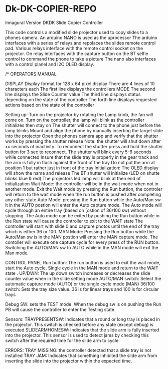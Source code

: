 # Dk-DK-COPIER-REPO
Innagural Version
DKDK Slide Copier Controller

 This code controls a modified slide projector used to copy slides to a phones camera.
 An arduino NANO is used as the uprocessor
 The arduino interfaces with a series of relays and repolaces the slides remote control pad.
 Various relays interface with the remote control socket on the projector.
 On relay interfaces with the capture button on the BT selfie control to command the phone to take a picture
 The nano also interfaces with a control planel and I2C OLED display.

/* OPERATORS MANUAL 

DISPLAY
Display format for 128 x 64 pixel display
  There are 4 lines of 10 characters each
  The first line displays the controllers MODE
  The second line displays the Slide Counter value
  The third line displays status depending on the state of the controller
  The forth line displays requested actions based on the state of the controller    

Setting up:
            Turn on the projector by rotating the Lamp knob, the fan will come on.
            Turn on the controller, the lamp will blink as the controller initializes then stay on 
            The shutter will connect to the phone just before the lamp blinks
            Mount and align the phone by manually inserting the target slide into the projector
            Open the phones camera app and verify that the shutter works by pressing the shutter release
            Note: the shutter will shut down after xx seconds of inactivity. 
            To reconnect the shutter press and hold the shutter button for 3 sec to reconnect.
            The shutter will blink every 5-6 seconds while connected
            Insure that the slide tray is properly in the gear track and the arm is fully in flush against the front of the tray
            Do not put the arm at position 1 but rather just in front of the tray
Initialization: 
            The OLED display will show the name and release
            The BT shutter will initialize (LED on shutte blinks blue & red)
            The projectors led lamp will blink at then end of initialization
Wait Mode:  the controller will be in the wait mode when not in another mode. Exit the Wait mode by pressing the Run buttion,
            the controler will return to the wait mode when the run button is pushed after completing any other state
Auto Mode:  pressing the Run button while the Auto/Man sw it in the AUTO postion will enter the Auto capture mode.
            The Auto mode will cycle through an entire tray (based on [ostion of 36/100 sw) without stopping.
            The Auto mode can be exited by pushing the Run button while in the Run state will cause the controller to exit to the WAIT state 
            The controller will start with slide 0 and capture photos until the end of the tray which is either 36 or 100. 
MAN Mode:   Pressing the Run button while the Auto/Man sw is in the MAN postion will enter the MAN capture mode.
            The contoller will execute one capture cycle for every press of the RUN button.
            Switching the AUTO/MAN sw to AUTO while in the MAN mode will exit the Man mode.

CONTROL PANEL
Run button:       The run button is used to exit the wait mode, start the Auto cycle. Single cycle in the MAN mode and return to the WAIT state . 
UP/DWN:           The up down switch increases or decreases the slide counter value when in the slide setting mode
AUTO/MAN switch:  Select the automatic capture mode (AUTO) or the single cycle mode (MAN)
36/100 switch:    Sets the tray size value. 36 is for linear trays and 100 is for circular trays

Debug SW: sets the TEST mode. When the debug sw is on pushing the Run PB will cause the controller to enter the Testing state.

Sensors: 
TRAYPRESENTSW:    Indicates that a round or long tray is placed in the projector.
                  This switch is checked before any state (except debug) is executed
SLIDEARMHOMESW:   Indicates that the slide arm is fully inserted into the projector. 
                  This sensor is used to detect jams by checking this switch after the required time for the slide arm to cycle

ERRORS:
TRAY MISSING: the controller detected that a slide tray is not installed 
TRAY JAM: Indicates that something inhibited the slide arm from inserting the slide into the projector within the expected time. 
